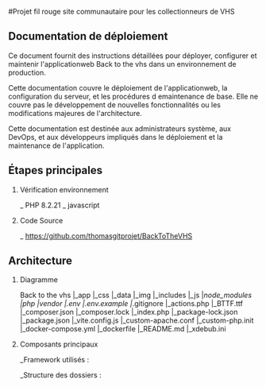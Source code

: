 #Projet fil rouge
site communautaire pour les collectionneurs de VHS


## Documentation de déploiement

Ce document fournit des instructions détaillées pour déployer, configurer et
maintenir l'applicationweb Back to the vhs dans un environnement de
production.

Cette documentation couvre le déploiement de l'applicationweb, la configuration du
serveur, et les procédures d emaintenance de base. Elle ne couvre pas le
développement de nouvelles fonctionnalités ou les modifications majeures de
l'architecture.

Cette documentation est destinée aux administrateurs système, aux DevOps, et aux
développeurs impliqués dans le déploiement et la maintenance de l'application.

## Étapes principales

1. Vérification environnement 

    _ PHP 8.2.21
    _ javascript 

2. Code Source

    _ https://github.com/thomasgitprojet/BackToTheVHS


## Architecture

1. Diagramme

    Back to the vhs
    |_app
        |_css
        |_data
        |_img
        |_includes
        |_js
        |_node_modules
        |_php
        |_vendor
        |_.env
        |_.env.example
        |_.gitignore
        |_actions.php
        |_BTTF.ttf
        |_composer.json
        |_composer.lock
        |_index.php
        |_package-lock.json
        |_package.json
        |_vite.config.js
        |_custom-apache.conf
        |_custom-php.init
        |_docker-compose.yml
        |_dockerfile
        |_README.md
        |_xdebub.ini

2. Composants principaux

    _Framework utilisés :

    _Structure des dossiers :
